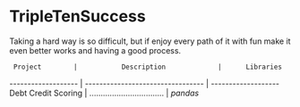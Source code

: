 # TripleTenSuccess
Taking a hard way is so difficult, but if enjoy every path of it with fun make it even better works and having a good process.

     Project        |           Description             |      Libraries
------------------- | --------------------------------- | -------------------
Debt Credit Scoring | ................................. |      *pandas*

